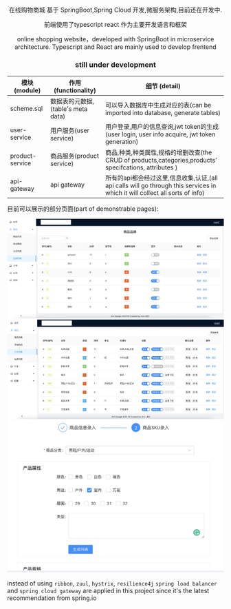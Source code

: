 <br />
<p align="center">在线购物商城 基于 SpringBoot,Spring Cloud 开发,微服务架构,目前还在开发中. </p>  
<p align="center">前端使用了typescript react 作为主要开发语言和框架</p>

<p align="center">online shopping website，developed with SpringBoot in microservice architecture.
  Typescript and React are mainly used to develop frentend</p>
  
<h3 align="center">still under development</h3>

| 模块(module)  | 作用(functionality) |细节 (detail)|
| ------------- | ------------- |----------|
| scheme.sql| 数据表的元数据,(table's meta data)|可以导入数据库中生成对应的表(can be imported into database,  generate tables)
| user-service| 用户服务(user service)  |用户登录,用户的信息查询,jwt token的生成(user login, user info acquire, jwt token generation)
| product-service| 商品服务(product service)  | 商品,种类,种类属性,规格的增删改查(the CRUD of products,categories,products' specifcations, attributes )
| api-gateway| api gateway |所有的api都会经过这里,信息收集,认证,(all api calls will go through this services in which it will collect all sorts of info)


目前可以展示的部分页面(part of demonstrable pages): 

![alt text](https://github.com/a331977552/shop/blob/main/docs/brand.jpg?raw=true)
![alt text](https://github.com/a331977552/shop/blob/main/docs/category.jpg?raw=true)
![alt text](https://github.com/a331977552/shop/blob/main/docs/productadd.jpg?raw=true)



instead of using `ribbon`,  `zuul`, `hystrix`,   `resilience4j` `spring load balancer` and `spring cloud gateway` are applied in this project since it's the latest recommendation from spring.io
